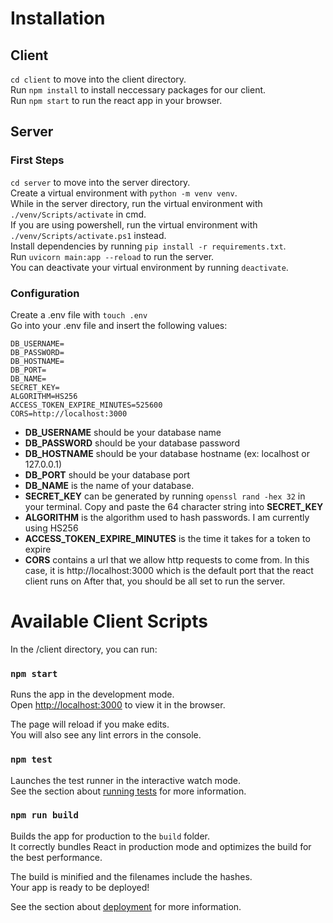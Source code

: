 # Installation

## Client
`cd client` to move into the client directory.\
Run `npm install` to install neccessary packages for our client.\
Run `npm start` to run the react app in your browser.

## Server
### First Steps
`cd server` to move into the server directory.\
Create a virtual environment with `python -m venv venv`.\
While in the server directory, run the virtual environment with `./venv/Scripts/activate` in cmd.\
If you are using powershell, run the virtual environment with `./venv/Scripts/activate.ps1` instead.\
Install dependencies by running `pip install -r requirements.txt`.\
Run `uvicorn main:app --reload` to run the server.\
You can deactivate your virtual environment by running `deactivate`.
### Configuration
Create a .env file with `touch .env`\
Go into your .env file and insert the following values:
```
DB_USERNAME=
DB_PASSWORD=
DB_HOSTNAME=
DB_PORT=
DB_NAME=
SECRET_KEY=
ALGORITHM=HS256
ACCESS_TOKEN_EXPIRE_MINUTES=525600
CORS=http://localhost:3000
```
* **DB_USERNAME** should be your database name
* **DB_PASSWORD** should be your database password
* **DB_HOSTNAME** should be your database hostname (ex: localhost or 127.0.0.1)
* **DB_PORT** should be your database port 
* **DB_NAME** is the name of your database.
* **SECRET_KEY** can be generated by running `openssl rand -hex 32` in your terminal. Copy and paste the 64 character string into **SECRET_KEY**
* **ALGORITHM** is the algorithm used to hash passwords. I am currently using HS256
* **ACCESS_TOKEN_EXPIRE_MINUTES** is the time it takes for a token to expire
* **CORS** contains a url that we allow http requests to come from. In this case, it is http://localhost:3000 which is the default port that the react client runs on
After that, you should be all set to run the server.

# Available Client Scripts 

In the /client directory, you can run:

### `npm start`

Runs the app in the development mode.\
Open [http://localhost:3000](http://localhost:3000) to view it in the browser.

The page will reload if you make edits.\
You will also see any lint errors in the console.

### `npm test`

Launches the test runner in the interactive watch mode.\
See the section about [running tests](https://facebook.github.io/create-react-app/docs/running-tests) for more information.

### `npm run build`

Builds the app for production to the `build` folder.\
It correctly bundles React in production mode and optimizes the build for the best performance.

The build is minified and the filenames include the hashes.\
Your app is ready to be deployed!

See the section about [deployment](https://facebook.github.io/create-react-app/docs/deployment) for more information.

